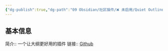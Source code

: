 ```yaml
---
{"dg-publish":true,"dg-path":"09 Obsidian/社区插件/❌ 未启用/Quiet Outline.md","permalink":"/09 Obsidian/社区插件/❌ 未启用/Quiet Outline/","noteIcon":"dg-note-icon","created":"2025-07-31","updated":"2025-07-31"}
---
```



## 基本信息

简介:: 一个让大纲更好用的插件
链接:: [Github](https://github.com/guopenghui/obsidian-quiet-outline)